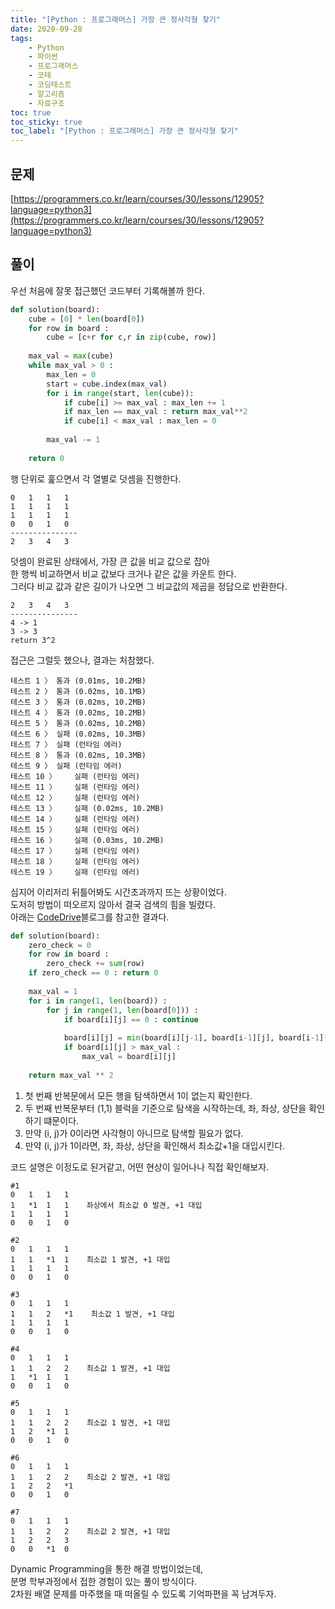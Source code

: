 ```yaml
---
title: "[Python : 프로그래머스] 가장 큰 정사각형 찾기"
date: 2020-09-28
tags:
    - Python
    - 파이썬
    - 프로그래머스
    - 코테
    - 코딩테스트
    - 알고리즘
    - 자료구조
toc: true
toc_sticky: true
toc_label: "[Python : 프로그래머스] 가장 큰 정사각형 찾기"
---
```

## 문제
[https://programmers.co.kr/learn/courses/30/lessons/12905?language=python3](https://programmers.co.kr/learn/courses/30/lessons/12905?language=python3)
## 풀이
우선 처음에 잘못 접근했던 코드부터 기록해볼까 한다.
```python
def solution(board):
    cube = [0] * len(board[0])
    for row in board :
        cube = [c+r for c,r in zip(cube, row)]
    
    max_val = max(cube)
    while max_val > 0 :
        max_len = 0
        start = cube.index(max_val)
        for i in range(start, len(cube)):
            if cube[i] >= max_val : max_len += 1
            if max_len == max_val : return max_val**2
            if cube[i] < max_val : max_len = 0
        
        max_val -= 1
        
    return 0            
```
행 단위로 훑으면서 각 열별로 덧셈을 진행한다.  
```
0	1	1	1
1	1	1	1
1	1	1	1
0	0	1	0
---------------
2   3   4   3
```
덧셈이 완료된 상태에서, 가장 큰 값을 비교 값으로 잡아  
한 행씩 비교하면서 비교 값보다 크거나 같은 값을 카운트 한다.  
그러다 비교 값과 같은 길이가 나오면 그 비교값의 제곱을 정답으로 반환한다.  
```
2   3   4   3
---------------
4 -> 1
3 -> 3
return 3^2
```
접근은 그럴듯 했으나, 결과는 처참했다.  
```
테스트 1 〉	통과 (0.01ms, 10.2MB)
테스트 2 〉	통과 (0.02ms, 10.1MB)
테스트 3 〉	통과 (0.02ms, 10.2MB)
테스트 4 〉	통과 (0.02ms, 10.2MB)
테스트 5 〉	통과 (0.02ms, 10.2MB)
테스트 6 〉	실패 (0.02ms, 10.3MB)
테스트 7 〉	실패 (런타임 에러)
테스트 8 〉	통과 (0.02ms, 10.3MB)
테스트 9 〉	실패 (런타임 에러)
테스트 10 〉	실패 (런타임 에러)
테스트 11 〉	실패 (런타임 에러)
테스트 12 〉	실패 (런타임 에러)
테스트 13 〉	실패 (0.02ms, 10.2MB)
테스트 14 〉	실패 (런타임 에러)
테스트 15 〉	실패 (런타임 에러)
테스트 16 〉	실패 (0.03ms, 10.2MB)
테스트 17 〉	실패 (런타임 에러)
테스트 18 〉	실패 (런타임 에러)
테스트 19 〉	실패 (런타임 에러)
```
심지어 이리저리 뒤틀어봐도 시간초과까지 뜨는 상황이었다.  
도저히 방법이 떠오르지 않아서 결국 검색의 힘을 빌렸다.  
아래는 [CodeDrive](https://codedrive.tistory.com/53)블로그를 참고한 결과다.  
```python
def solution(board):
    zero_check = 0
    for row in board :
        zero_check += sum(row)
    if zero_check == 0 : return 0
    
    max_val = 1
    for i in range(1, len(board)) :
        for j in range(1, len(board[0])) :
            if board[i][j] == 0 : continue
                
            board[i][j] = min(board[i][j-1], board[i-1][j], board[i-1][j-1]) + 1
            if board[i][j] > max_val :
                max_val = board[i][j]
    
    return max_val ** 2
```
1. 첫 번째 반복문에서 모든 행을 탐색하면서 1이 없는지 확인한다.
2. 두 번째 반복문부터 (1,1) 블럭을 기준으로 탐색을 시작하는데, 좌, 좌상, 상단을 확인하기 떄문이다.  
3. 만약 (i, j)가 0이라면 사각형이 아니므로 탐색할 필요가 없다.  
4. 만약 (i, j)가 1이라면, 좌, 좌상, 상단을 확인해서 최소값+1을 대입시킨다.

  
코드 설명은 이정도로 된거같고, 어떤 현상이 일어나나 직접 확인해보자.
```
#1
0	1	1	1
1	*1	1	1    좌상에서 최소값 0 발견, +1 대입
1	1	1	1
0	0	1	0

#2
0	1	1	1
1	1	*1	1    최소값 1 발견, +1 대입
1	1	1	1
0	0	1	0

#3
0	1	1	1
1	1	2	*1    최소값 1 발견, +1 대입
1	1	1	1
0	0	1	0

#4
0	1	1	1
1	1	2	2    최소값 1 발견, +1 대입
1	*1	1	1
0	0	1	0

#5
0	1	1	1
1	1	2	2    최소값 1 발견, +1 대입
1	2	*1	1
0	0	1	0

#6
0	1	1	1
1	1	2	2    최소값 2 발견, +1 대입
1	2	2	*1
0	0	1	0

#7
0	1	1	1
1	1	2	2    최소값 2 발견, +1 대입
1	2	2	3
0	0	*1	0
```
Dynamic Programming을 통한 해결 방법이었는데,  
분명 학부과정에서 접한 경험이 있는 풀이 방식이다.  
2차원 배열 문제를 마주했을 때 떠올릴 수 있도록 기억파편을 꼭 남겨두자.